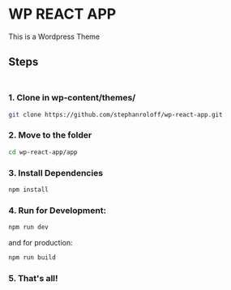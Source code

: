 # WP REACT APP

This is a Wordpress Theme

## Steps<br><br>

### 1. Clone in wp-content/themes/<br>

```bash
git clone https://github.com/stephanroloff/wp-react-app.git
```

### 2. Move to the folder<br>

```bash
cd wp-react-app/app
```

### 3. Install Dependencies<br>

```bash
npm install
```

### 4. Run for Development:<br>

```bash
npm run dev
```

and for production:<br>

```bash
npm run build
```

### 5. That's all!<br>
